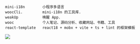     mini-i18n        小程序多语言
    woocCli.         mini-i18n 的工具库.
    weakUp           唤醒 App.
    wooc             个人笔记、源码分析、收藏网站、书籍、工具
    react-template   react18 + mobx + vite + ts + lint 的框架模板
    
![](https://github-readme-stats.vercel.app/api?username=zhangchao-wooc)


 




 
